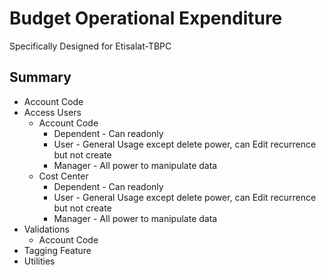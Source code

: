 Budget Operational Expenditure
===========
Specifically Designed for Etisalat-TBPC

Summary
---------------------
- Account Code
- Access Users
    - Account Code
        - Dependent - Can readonly
        - User - General Usage except delete power, can Edit recurrence but not create
        - Manager - All power to manipulate data
    - Cost Center
        - Dependent - Can readonly
        - User - General Usage except delete power, can Edit recurrence but not create
        - Manager - All power to manipulate data
- Validations
    - Account Code
- Tagging Feature
- Utilities
